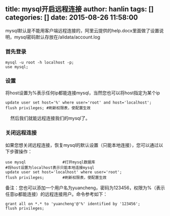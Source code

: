 title: mysql开启远程连接
author: hanlin
tags: []
categories: []
date: 2015-08-26 11:58:00
---
<!--more-->
mysql默认是不能用客户端远程连接的，阿里云提供的help.docx里面做了设置说明，mysql密码默认存放在/alidata/account.log

### 首先登录
```
mysql -u root -h localhost -p;
use mysql;
```
### 设置
将host设置为%表示任何ip都能连接mysql，当然您也可以将host指定为某个ip

```
update user set host='%' where user='root' and host='localhost';
flush privileges; #刷新权限表，使配置生效
```
   
然后我们就能远程连接我们的mysql了。

### 关闭远程连接
如果您想关闭远程连接，恢复mysql的默认设置（只能本地连接），您可以通过以下步骤操作：
```
use mysql                #打开mysql数据库
#将host设置为localhost表示只能本地连接mysql
update user set host='localhost' where user='root';
flush privileges;        #刷新权限表，使配置生效
```
备注：您也可以添加一个用户名为yuancheng，密码为123456，权限为%（表示任意ip都能连接）的远程连接用户。命令参考如下：
```
grant all on *.* to 'yuancheng'@'%' identified by '123456';
flush privileges;
```